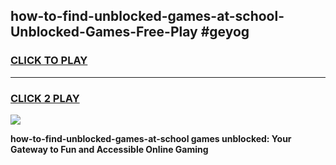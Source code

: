 
## how-to-find-unblocked-games-at-school-Unblocked-Games-Free-Play #geyog
<h3>
<a href="https://us.freeplayer.one?title=how-to-find-unblocked-games-at-school&ref=9M">CLICK TO PLAY</a></h3>
<hr>

<h3>
<a href="https://us.freeplayer.one?title=how-to-find-unblocked-games-at-school&ref=9M">CLICK 2 PLAY</a>
  
</h3>

<a href="https://us.freeplayer.one?title=how-to-find-unblocked-games-at-school&ref=9M"><img src="https://clearcache.store/games.png"></a>


**how-to-find-unblocked-games-at-school games unblocked: Your Gateway to Fun and Accessible Online Gaming**
